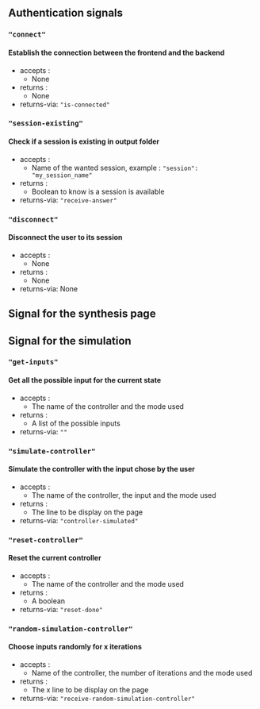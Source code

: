 ## Authentication signals

### `"connect"`
#### Establish the connection between the frontend and the backend
* accepts :
  * None
* returns :
  * None
* returns-via: `"is-connected"`

### `"session-existing"`
#### Check if a session is existing in output folder
* accepts : 
  * Name of the wanted session, example : `"session": "my_session_name"`
* returns :
  * Boolean to know is a session is available
* returns-via: `"receive-answer"`

### `"disconnect"`
#### Disconnect the user to its session
* accepts :
  * None
* returns :
  * None
* returns-via: None

## Signal for the synthesis page


## Signal for the simulation

### `"get-inputs"`
#### Get all the possible input for the current state
* accepts :
  * The name of the controller and the mode used
* returns :
  * A list of the possible inputs 
* returns-via: `""`

### `"simulate-controller"`
#### Simulate the controller with the input chose by the user
* accepts :
  * The name of the controller, the input and the mode used
* returns :
  * The line to be display on the page 
* returns-via: `"controller-simulated"`

### `"reset-controller"`
#### Reset the current controller
* accepts :
  * The name of the controller and the mode used
* returns :
  * A boolean
* returns-via: `"reset-done"`

### `"random-simulation-controller"`
#### Choose inputs randomly for x iterations
* accepts :
  * Name of the controller, the number of iterations and the mode used
* returns :
  * The x line to be display on the page
* returns-via: `"receive-random-simulation-controller"`

